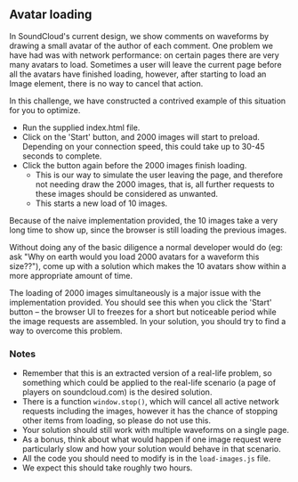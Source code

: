 ## Avatar loading

In SoundCloud's current design, we show comments on waveforms by drawing a small avatar of the author of each comment. One problem we have had was with network performance: on certain pages there are very many avatars to load. Sometimes a user will leave the current page before all the avatars have finished loading, however, after starting to load an Image element, there is no way to cancel that action.

In this challenge, we have constructed a contrived example of this situation for you to optimize.

- Run the supplied index.html file.
- Click on the 'Start' button, and 2000 images will start to preload. Depending on your connection speed, this could take up to 30-45 seconds to complete.
- Click the button again before the 2000 images finish loading.
    - This is our way to simulate the user leaving the page, and therefore not needing draw the 2000 images, that is, all further requests to these images should be considered as unwanted.
    - This starts a new load of 10 images.

Because of the naive implementation provided, the 10 images take a very long time to show up, since the browser is still loading the previous images.

Without doing any of the basic diligence a normal developer would do (eg: ask "Why on earth would you load 2000 avatars for a waveform this size??"), come up with a solution which makes the 10 avatars show within a more appropriate amount of time.

The loading of 2000 images simultaneously is a major issue with the implementation provided. You should see this when you click the 'Start' button – the browser UI to freezes for a short but noticeable period while the image requests are assembled. In your solution, you should try to find a way to overcome this problem.

### Notes

- Remember that this is an extracted version of a real-life problem, so something which could be applied to the real-life scenario (a page of players on soundcloud.com) is the desired solution.
- There is a function `window.stop()`, which will cancel all active network requests including the images, however it has the chance of stopping other items from loading, so please do not use this.
- Your solution should still work with multiple waveforms on a single page.
- As a bonus, think about what would happen if one image request were particularly slow and how your solution would behave in that scenario.
- All the code you should need to modify is in the `load-images.js` file.
- We expect this should take roughly two hours.